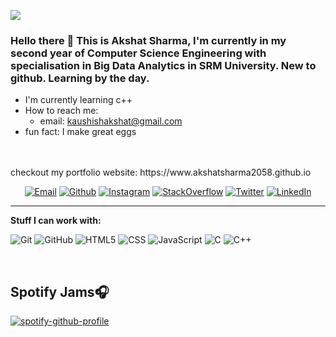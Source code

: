 ![](https://komarev.com/ghpvc/?username=akshatsharma2058&color=967E76)
### Hello there 👋 This is Akshat Sharma, I'm currently in my second year of Computer Science Engineering with specialisation in Big Data Analytics in SRM University. New to github. Learning by the day. 

- I'm currently learning c++
- How to reach me:
    - email: kaushishakshat@gmail.com
- fun fact: I make great eggs
<br>
<br>
checkout my portfolio website: https://www.akshatsharma2058.github.io
<br>
<center>
    
[![Email](https://img.shields.io/badge/-EMAIL-D7C0AE?style=for-the-badge&logo=gmail&logoColor=white)](mailto:kaushishakshat@gmail.com?subject=[GitHub])
[![Github](https://img.shields.io/badge/github-B7C4CF.svg?style=for-the-badge&logo=github)](https://www.github.com/akshatsharma2058)
[![Instagram](https://img.shields.io/badge/instagram-EEE3CB.svg?style=for-the-badge&logo=instagram&logoColor=white)](https://www.instagram.com/akshro2058)
[![StackOverflow](https://img.shields.io/badge/stackoverflow-B7C4CF.svg?style=for-the-badge&logo=stackoverflow&logoColor=white)](https://stackoverflow.com/users/20068404/akshat-sharma)
[![Twitter](https://img.shields.io/badge/twitter-967E76.svg?style=for-the-badge&logo=twitter&logoColor=white)](https://twitter.com/akshro45)
[![LinkedIn](https://img.shields.io/badge/-LINKEDIN-D7C0AE?style=for-the-badge&logo=linkedin&logoColor=white)](https://www.linkedin.com/in/akshat-sharma-17584a203/?msgOverlay=true)

---

</center>

 **Stuff I can work with:**

![Git](https://img.shields.io/badge/-Git-000?&logo=git)
![GitHub](https://img.shields.io/badge/-GitHub-000000?&logo=github)
![HTML5](https://img.shields.io/badge/-HTML5-000?&logo=html5)
![CSS](https://img.shields.io/badge/-CSS-000?&logo=css3&logoColor=1572B6)
![JavaScript](https://img.shields.io/badge/-JavaScript-000000?&logo=javascript)
![C](https://img.shields.io/badge/-C-000000?style=flat&logo=C)
![C++](https://img.shields.io/badge/-C++-000?&logo=C++&logoColor=1572B6)

<br>

## Spotify Jams🎧

[![spotify-github-profile](https://spotify-github-profile.vercel.app/api/view?uid=bnqb2corjjcjf4gsinpb1g2z3&cover_image=true&theme=natemoo-re&bar_color=e6d3b7&bar_color_cover=false)](https://github.com/kittinan/spotify-github-profile)

<!--
**akshatsharma2058/akshatsharma2058** is a ✨ _special_ ✨ repository because its `README.md` (this file) appears on your GitHub profile.

Here are some ideas to get you started:

- 🔭 I’m currently working on ...
- 🌱 I’m currently learning ...
- 👯 I’m looking to collaborate on ...
- 🤔 I’m looking for help with ...
- 💬 Ask me about ...
- 📫 How to reach me: ...
- 😄 Pronouns: ...
- ⚡ Fun fact: ...
-->

